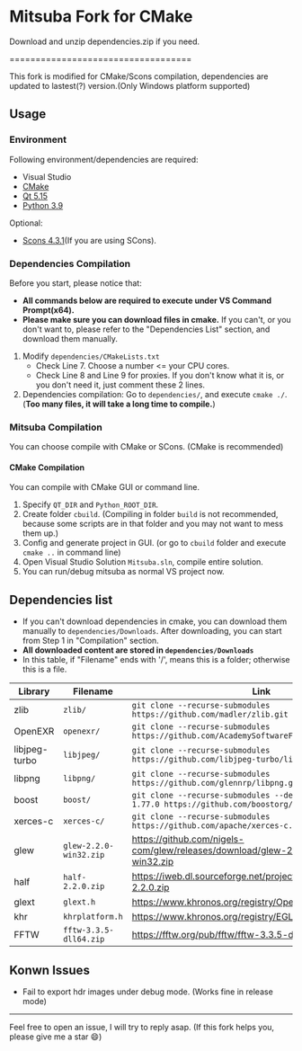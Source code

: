 Mitsuba Fork for CMake
===================================

Download and unzip dependencies.zip if you need.



===================================

This fork is modified for CMake/Scons compilation, dependencies are updated to lastest(?) version.(Only Windows platform supported)

## Usage

### Environment
Following environment/dependencies are required:
 - Visual Studio
 - [CMake](https://cmake.org/download/)
 - [Qt 5.15](https://www.qt.io/download-qt-installer)
 - [Python 3.9](https://www.python.org/)

Optional:
 - [Scons 4.3.1](https://pypi.org/project/SCons/)(If you are using SCons).

### Dependencies Compilation
Before you start, please notice that:
 - **All commands below are required to execute under VS Command Prompt(x64).**
 - **Please make sure you can download files in cmake.** If you can't, or you don't want to, please refer to the "Dependencies List" section, and download them manually.

1. Modify `dependencies/CMakeLists.txt`
	- Check Line 7. Choose a number <= your CPU cores.
	- Check Line 8 and Line 9 for proxies. If you don't know what it is, or you don't need it, just comment these 2 lines.
2. Dependencies compilation: Go to `dependencies/`, and execute `cmake ./`. (**Too many files, it will take a long time to compile.**)

### Mitsuba Compilation

You can choose compile with CMake or SCons. (CMake is recommended)

#### CMake Compilation
You can compile with CMake GUI or command line.

1. Specify `QT_DIR` and `Python_ROOT_DIR`.
2. Create folder `cbuild`. (Compiling in folder `build` is not recommended, because some scripts are in that folder and you may not want to mess them up.)
3. Config and generate project in GUI. (or go to `cbuild` folder and execute `cmake ..` in command line)
4. Open Visual Studio Solution `Mitsuba.sln`, compile entire solution.
5. You can run/debug mitsuba as normal VS project now.

## Dependencies list

 - If you can't download dependencies in cmake, you can download them manually to `dependencies/Downloads`. After downloading, you can start from Step 1 in "Compilation" section.
 - **All downloaded content are stored in `dependencies/Downloads`**
 - In this table, if "Filename" ends with '/', means this is a folder; otherwise this is a file.

| Library | Filename | Link |
| ------- | -------  | ---- |
| zlib | `zlib/` | `git clone --recurse-submodules https://github.com/madler/zlib.git` |
| OpenEXR | `openexr/` | `git clone --recurse-submodules https://github.com/AcademySoftwareFoundation/openexr.git` |
| libjpeg-turbo | `libjpeg/` | `git clone --recurse-submodules https://github.com/libjpeg-turbo/libjpeg-turbo.git` |
| libpng | `libpng/` | `git clone --recurse-submodules https://github.com/glennrp/libpng.git` |
| boost | `boost/` | `git clone --recurse-submodules --depth=1 --branch=boost-1.77.0 https://github.com/boostorg/boost.git`
| xerces-c | `xerces-c/` | `git clone --recurse-submodules https://github.com/apache/xerces-c.git` |
| glew | `glew-2.2.0-win32.zip` | https://github.com/nigels-com/glew/releases/download/glew-2.2.0/glew-2.2.0-win32.zip |
| half | `half-2.2.0.zip` | https://iweb.dl.sourceforge.net/project/half/half/2.2.0/half-2.2.0.zip |
| glext | `glext.h` | https://www.khronos.org/registry/OpenGL/api/GL/glext.h |
| khr | `khrplatform.h` | https://www.khronos.org/registry/EGL/api/KHR/khrplatform.h |
| FFTW | `fftw-3.3.5-dll64.zip` | https://fftw.org/pub/fftw/fftw-3.3.5-dll64.zip |

## Konwn Issues
 - Fail to export hdr images under debug mode. (Works fine in release mode)

---

Feel free to open an issue, I will try to reply asap. (If this fork helps you, please give me a star :smile:)

